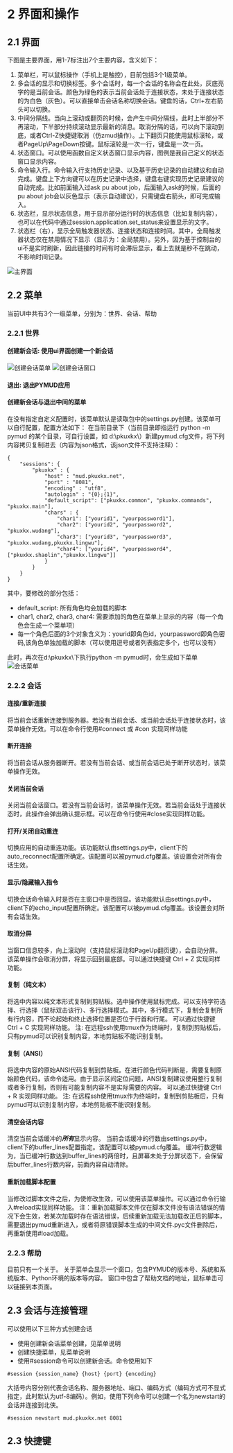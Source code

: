 # 2 界面和操作

## 2.1 界面

下图是主要界面，用1-7标注出7个主要内容，含义如下：

1. 菜单栏，可以鼠标操作（手机上是触控），目前包括3个1级菜单。
2. 多会话的显示和切换标签。多个会话时，每一个会话的名称会在此处，灰底亮字的是当前会话。颜色为绿色的表示当前会话处于连接状态，未处于连接状态的为白色（灰色）。可以直接单击会话名称切换会话。键盘的话，Ctrl+左右箭头可以切换。
3. 中间分隔线。当向上滚动或翻页的时候，会产生中间分隔线，此时上半部分不再滚动，下半部分持续滚动显示最新的消息。取消分隔的话，可以向下滚动到底，或者Ctrl-Z快捷键取消（仿zmud操作）。上下翻页只能使用鼠标滚轮，或者PageUp\PageDown按键。鼠标滚轮是一次一行，键盘是一次一页。
4. 状态窗口。可以使用函数自定义状态窗口显示内容，图例是我自己定义的状态窗口显示内容。
5. 命令输入行。命令输入行支持历史记录、以及基于历史记录的自动建议和自动完成。键盘上下方向键可以在历史记录中选择，键盘右键实现历史记录建议的自动完成。比如前面输入过ask pu about job，后面输入ask的时候，后面的 pu about job会以灰色显示（表示自动建议），只需键盘右箭头，即可完成输入。
6. 状态栏，显示状态信息，用于显示部分运行时的状态信息（比如复制内容），也可以在代码中通过session.application.set_status来设置显示的文字。
7. 状态栏（右），显示全局触发器状态、连接状态和连接时间。其中，全局触发器状态仅在禁用情况下显示（显示为：全局禁用）。另外，因为基于控制台的ui不是实时刷新，因此链接的时间有时会滞后显示，看上去就是秒不在跳动，不影响时间记录。

![主界面](_static/main_ui.png)

## 2.2 菜单

当前UI中共有3个一级菜单，分别为：世界、会话、帮助

### 2.2.1 世界

#### 创建新会话: 使用ui界面创建一个新会话

![创建会话菜单](_static/ui_new_session_1.png)
![创建会话窗口](_static/ui_new_session_2.png)

#### 退出: 退出PYMUD应用

#### 创建新会话与退出中间的菜单

在没有指定自定义配置时，该菜单默认是读取包中的settings.py创建。该菜单可以自行配置，配置方法如下：
在当前目录下（当前目录即指运行 python -m pymud 的某个目录，可自行设置，如 d:\pkuxkx\）新建pymud.cfg文件，将下列内容拷贝复制进去（内容为json格式，该json文件不支持注释）：


```
{
    "sessions": {
        "pkuxkx" : {
            "host" : "mud.pkuxkx.net",
            "port" : "8081",
            "encoding" : "utf8",
            "autologin" : "{0};{1}",
            "default_script": ["pkuxkx.common", "pkuxkx.commands", "pkuxkx.main"],
            "chars" : {
                "char1": ["yourid1", "yourpassword1"],
                "char2": ["yourid2", "yourpassword2", "pkuxkx.wudang"],
                "char3": ["yourid3", "yourpassword3", "pkuxkx.wudang,pkuxkx.lingwu"],
                "char4": ["yourid4", "yourpassword4", ["pkuxkx.shaolin","pkuxkx.lingwu"]]
            }
        }
    }
}
```

其中，要修改的部分包括：
- default_script: 所有角色均会加载的脚本
- char1, char2, char3, char4: 需要添加的角色在菜单上显示的内容（每一个角色会生成一个菜单项）
- 每一个角色后面的3个对象含义为：yourid即角色id，yourpassword即角色密码,该角色单独加载的脚本（可以使用逗号或者列表指定多个，也可以没有）

此时，再次在d:\pkuxkx\下执行python -m pymud时，会生成如下菜单
![会话菜单](_static/chars_menu.png)


### 2.2.2 会话

#### 连接/重新连接

将当前会话重新连接到服务器。若没有当前会话、或当前会话处于连接状态时，该菜单操作无效。可以在命令行使用#connect 或 #con 实现同样功能

#### 断开连接

将当前会话从服务器断开。若没有当前会话、或当前会话已处于断开状态时，该菜单操作无效。

#### 关闭当前会话

关闭当前会话窗口。若没有当前会话时，该菜单操作无效。若当前会话处于连接状态时，此操作会弹出确认提示框。可以在命令行使用#close实现同样功能。

#### 打开/关闭自动重连

切换应用的自动重连功能。该功能默认由settings.py中，client下的auto_reconnect配置所确定。该配置可以被pymud.cfg覆盖。该设置会对所有会话生效。

#### 显示/隐藏输入指令

切换会话命令输入时是否在主窗口中是否回显。该功能默认由settings.py中，client下的echo_input配置所确定。该配置可以被pymud.cfg覆盖。该设置会对所有会话生效。

#### 取消分屏

当窗口信息较多，向上滚动时（支持鼠标滚动和PageUp翻页键），会自动分屏。该菜单操作会取消分屏，将显示回到最底部。可以通过快捷键 Ctrl + Z 实现同样功能。

#### 复制（纯文本）

将选中内容以纯文本形式复制到剪贴板。选中操作使用鼠标完成。可以支持字符选择、行选择（鼠标双击该行）、多行选择模式。其中，多行模式下，复制会复制所有行内容，而不论起始和终止选择位置是否位于行首和行尾。
可以通过快捷键 Ctrl + C 实现同样功能。
注: 在远程ssh使用tmux作为终端时，复制到剪贴板后，只有pymud可以识别复制内容，本地剪贴板不能识别复制。

#### 复制（ANSI）

将选中内容的原始ANSI代码复制到剪贴板。在进行颜色代码判断是，需要复制原始颜色代码，该命令适用。由于显示区间定位问题，ANSI复制建议使用整行复制或者多行复制，否则有可能复制内容不是实际需要的内容。
可以通过快捷键 Ctrl + R 实现同样功能。
注: 在远程ssh使用tmux作为终端时，复制到剪贴板后，只有pymud可以识别复制内容，本地剪贴板不能识别复制。

#### 清空会话内容

清空当前会话缓冲的***所有***显示内容。
当前会话缓冲的行数由settings.py中，client下的buffer_lines配置指定。该配置可以被pymud.cfg覆盖。
缓冲行数逻辑为，当已缓冲行数达到buffer_lines的两倍时，且屏幕未处于分屏状态下，会保留后buffer_lines行数内容，前面内容自动清除。

#### 重新加载脚本配置

当修改过脚本文件之后，为使修改生效，可以使用该菜单操作。可以通过命令行输入#reload实现同样功能。
注：重新加载脚本文件仅在脚本文件没有语法错误的情况下会生效，若某次加载时存在语法错误，后续重新加载无法加载改正后的脚本，需要退出pymud重新进入，或者将原错误脚本生成的中间文件.pyc文件删除后，再重新使用#load加载。

### 2.2.3 帮助

目前只有一个关于。
关于菜单会显示一个窗口，包含PYMUD的版本号、系统和系统版本、Python环境的版本等内容。
窗口中包含了帮助文档的地址，鼠标单击可以链接到本页面。

## 2.3 会话与连接管理

可以使用以下三种方式创建会话

- 使用创建新会话菜单创建，见菜单说明
- 创建快捷菜单，见菜单说明
- 使用#session命令可以创建新会话。命令使用如下

```
#session {session_name} {host} {port} {encoding}
```
大括号内容分别代表会话名称、服务器地址、端口、编码方式（编码方式可不显式指定，此时默认为utf-8编码）。例如，使用下列命令可以创建一个名为newstart的会话并连接到北侠。
```
#session newstart mud.pkuxkx.net 8081
```

## 2.3 快捷键